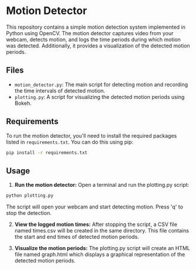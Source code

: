 # Motion Detector

This repository contains a simple motion detection system implemented in Python using OpenCV. The motion detector captures video from your webcam, detects motion, and logs the time periods during which motion was detected. Additionally, it provides a visualization of the detected motion periods.

## Files

- `motion_detector.py`: The main script for detecting motion and recording the time intervals of detected motion.
- `plotting.py`: A script for visualizing the detected motion periods using Bokeh.

## Requirements

To run the motion detector, you'll need to install the required packages listed in `requirements.txt`. You can do this using pip:

```bash
pip install -r requirements.txt
```

## Usage

1. <b>Run the motion detector:</b> Open a terminal and run the plotting.py script:

```bash
python plotting.py
```

The script will open your webcam and start detecting motion. Press 'q' to stop the detection.

2. <b>View the logged motion times:</b> After stopping the script, a CSV file named times.csv will be created in the same directory. This file contains the start and end times of detected motion periods.

3. <b>Visualize the motion periods:</b> The plotting.py script will create an HTML file named graph.html which displays a graphical representation of the detected motion periods.
